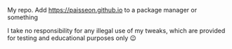 My repo. Add https://paisseon.github.io to a package manager or something

I take no responsibility for any illegal use of my tweaks, which are provided for testing and educational purposes only 😉